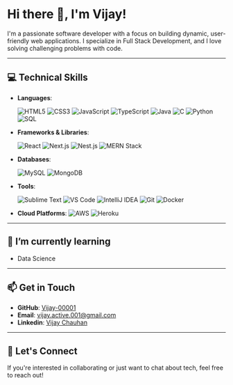 # Hi there 👋, I'm Vijay!

I'm a passionate software developer with a focus on building dynamic, user-friendly web applications. I specialize in Full Stack Development, and I love solving challenging problems with code.

---

## 💻 Technical Skills

- **Languages**:
  
  ![HTML5](https://img.shields.io/badge/HTML5-E34F26?style=flat-square&logo=html5&logoColor=white)
  ![CSS3](https://img.shields.io/badge/CSS3-1572B6?style=flat-square&logo=css3&logoColor=white)
  ![JavaScript](https://img.shields.io/badge/JavaScript-F7DF1E?style=flat-square&logo=javascript&logoColor=black)
  ![TypeScript](https://img.shields.io/badge/TypeScript-007ACC?style=flat-square&logo=typescript&logoColor=white)
  ![Java](https://img.shields.io/badge/Java-007396?style=flat-square&logo=java&logoColor=white)
  ![C](https://img.shields.io/badge/C-00599C?style=flat-square&logo=c&logoColor=white)
  ![Python](https://img.shields.io/badge/Python-3776AB?style=flat-square&logo=python&logoColor=white)
  ![SQL](https://img.shields.io/badge/SQL-CC2927?style=flat-square&logo=microsoft-sql-server&logoColor=white)

- **Frameworks & Libraries**:
  
  ![React](https://img.shields.io/badge/React-61DAFB?style=flat-square&logo=react&logoColor=black)
  ![Next.js](https://img.shields.io/badge/Next.js-000000?style=flat-square&logo=next.js&logoColor=white)
  ![Nest.js](https://img.shields.io/badge/Nest.js-E0234E?style=flat-square&logo=nestjs&logoColor=white)
  ![MERN Stack](https://img.shields.io/badge/MERN-3C873A?style=flat-square&logo=javascript&logoColor=black)

- **Databases**:
  
  ![MySQL](https://img.shields.io/badge/MySQL-4479A1?style=flat-square&logo=mysql&logoColor=white)
  ![MongoDB](https://img.shields.io/badge/MongoDB-47A248?style=flat-square&logo=mongodb&logoColor=white)

- **Tools**:
  
  ![Sublime Text](https://img.shields.io/badge/Sublime_Text-FF9800?style=flat-square&logo=sublime-text&logoColor=white)
  ![VS Code](https://img.shields.io/badge/VS_Code-007ACC?style=flat-square&logo=visual-studio-code&logoColor=white)
  ![IntelliJ IDEA](https://img.shields.io/badge/IntelliJ_IDEA-000000?style=flat-square&logo=intellij-idea&logoColor=white)
  ![Git](https://img.shields.io/badge/Git-F05032?style=flat-square&logo=git&logoColor=white)
  ![Docker](https://img.shields.io/badge/Docker-2496ED?style=flat-square&logo=docker&logoColor=white)

- **Cloud Platforms**: 
  ![AWS](https://img.shields.io/badge/Amazon_AWS-232F3E?style=flat-square&logo=amazon-aws&logoColor=white)
  ![Heroku](https://img.shields.io/badge/Heroku-430098?style=flat-square&logo=heroku&logoColor=white)

---

## 🌱 I’m currently learning

- Data Science

---

## 📫 Get in Touch

- **GitHub**: [Vijay-00001](https://github.com/Vijay-00001)
- **Email**: [vijay.active.001@gmail.com](mailto:vijay.active.001@gmail.com)
- **Linkedin**: [Vijay Chauhan](https://www.linkedin.com/in/vijay-chauhan-88b68932a)

---

## 🤝 Let's Connect

If you're interested in collaborating or just want to chat about tech, feel free to reach out!
